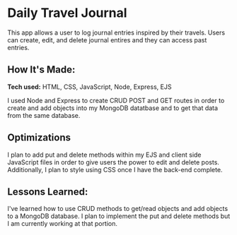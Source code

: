 # Daily Travel Journal
This app allows a user to log journal entries inspired by their travels. Users can create, edit, and delete journal entires and they can access past entries. 

<!-- **Link to project:** http://recruiters-love-seeing-live-demos.com/ -->

<!-- ![alt tag](http://placecorgi.com/1200/650)
 -->
## How It's Made:

**Tech used:** HTML, CSS, JavaScript, Node, Express, EJS

I used Node and Express to create CRUD POST and GET routes in order to create and add objects into my MongoDB datatbase and to get that data from the same database. 

## Optimizations

I plan to add put and delete methods within my EJS and client side JavaScript files in order to give users the power to edit and delete posts. Additionally, I plan to style using CSS once I have the back-end complete.

## Lessons Learned:

I've learned how to use CRUD methods to get/read objects and add objects to a MongoDB database. I plan to implement the put and delete methods but I am currently working at that portion. 
